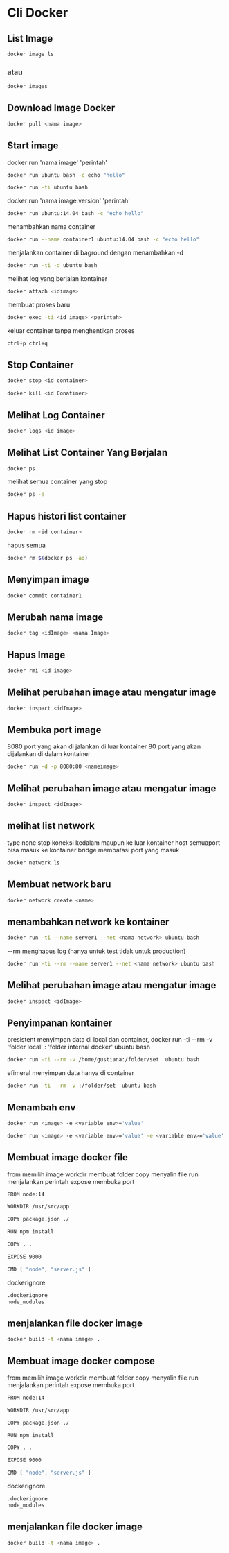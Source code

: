 # Cli Docker

## List Image
``` bash
docker image ls
```
### atau
```bash
docker images
```

## Download Image Docker
```bash
docker pull <nama image>
```

## Start image
docker run 'nama image' 'perintah'
```bash
docker run ubuntu bash -c echo "hello"
```
```bash
docker run -ti ubuntu bash
```
docker run 'nama image:version' 'perintah'
```bash
docker run ubuntu:14.04 bash -c "echo hello"
```
menambahkan nama container
```bash
docker run --name container1 ubuntu:14.04 bash -c "echo hello"
```
menjalankan container di baground dengan menambahkan -d
```bash
docker run -ti -d ubuntu bash
```
melihat log yang berjalan kontainer
```bash
docker attach <idimage>
```
membuat proses baru
```bash
docker exec -ti <id image> <perintah>
```
keluar container tanpa menghentikan proses
```bash
ctrl+p ctrl+q
```

## Stop Container
```bash
docker stop <id container>
```
```bash
docker kill <id Conatiner>
```

## Melihat Log Container
```bash
docker logs <id image>
```

## Melihat List Container Yang Berjalan
```bash
docker ps
```
melihat semua container yang stop
```bash
docker ps -a
```


## Hapus histori list container
```bash
docker rm <id container>
```
hapus semua
```bash
docker rm $(docker ps -aq)
```

## Menyimpan image
```bash
docker commit container1

```

## Merubah nama image
```bash
docker tag <idImage> <nama Image>
```

## Hapus Image
```bash
docker rmi <id image>
```

## Melihat perubahan image atau mengatur image
```bash
docker inspact <idImage>
```

## Membuka port image
8080 port yang akan di jalankan di luar kontainer
80 port yang akan dijalankan di dalam kontainer
```bash
docker run -d -p 8080:80 <nameimage>
```

## Melihat perubahan image atau mengatur image
```bash
docker inspact <idImage>
```

## melihat list network
type
none stop koneksi kedalam maupun ke luar kontainer
host semuaport bisa masuk ke kontainer
bridge membatasi port yang masuk
```bash
docker network ls
```

## Membuat network baru
```bash
docker network create <name>
```

## menambahkan network ke kontainer
```bash
docker run -ti --name server1 --net <nama network> ubuntu bash
```
--rm menghapus log (hanya untuk test tidak untuk production)
```bash
docker run -ti --rm --name server1 --net <nama network> ubuntu bash
```
## Melihat perubahan image atau mengatur image
```bash
docker inspact <idImage>
```

## Penyimpanan kontainer
presistent menyimpan data di local dan container, 
docker run -ti --rm -v 'folder local' : 'folder internal docker'  ubuntu bash
```bash
docker run -ti --rm -v /home/gustiana:/folder/set  ubuntu bash
```
efimeral menyimpan data hanya di container
```bash
docker run -ti --rm -v :/folder/set  ubuntu bash
```

## Menambah env
```bash
docker run <image> -e <variable env>='value'
```
```bash
docker run <image> -e <variable env>='value' -e <variable env>='value'
```

## Membuat image docker file
from memilih image
workdir membuat folder
copy menyalin file
run menjalankan perintah
expose membuka port

```bash
FROM node:14

WORKDIR /usr/src/app

COPY package.json ./

RUN npm install

COPY . .

EXPOSE 9000

CMD [ "node", "server.js" ]
```

dockerignore
```bash
.dockerignore
node_modules
```

## menjalankan file docker image
```bash
docker build -t <nama image> .
```

## Membuat image docker compose
from memilih image
workdir membuat folder
copy menyalin file
run menjalankan perintah
expose membuka port

```bash
FROM node:14

WORKDIR /usr/src/app

COPY package.json ./

RUN npm install

COPY . .

EXPOSE 9000

CMD [ "node", "server.js" ]
```

dockerignore
```bash
.dockerignore
node_modules
```

## menjalankan file docker image
```bash
docker build -t <nama image> .
```
